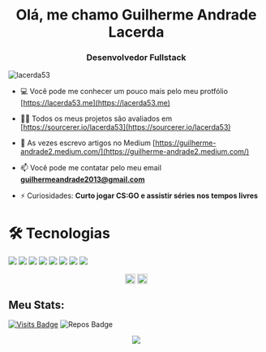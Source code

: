 <h1 align="center">Olá, me chamo Guilherme Andrade Lacerda</h1>
<h3 align="center">Desenvolvedor Fullstack</h3>
<p align="left"> <img src="https://komarev.com/ghpvc/?username=lacerda53" alt="lacerda53" /> </p>

- 💻 Você pode me conhecer um pouco mais pelo meu protfólio [https://lacerda53.me](https://lacerda53.me)

- 👨‍💻 Todos os meus projetos são avaliados em [https://sourcerer.io/lacerda53](https://sourcerer.io/lacerda53)

- 📝 As vezes escrevo artigos no Medium [https://guilherme-andrade2.medium.com/](https://guilherme-andrade2.medium.com/)

- 📫 Você pode me contatar pelo meu email **guilhermeandrade2013@gmail.com**

- ⚡ Curiosidades: **Curto jogar CS:GO e assistir séries nos tempos livres**


# 🛠 Tecnologias

<p>
  <img src="https://img.shields.io/badge/Sharp%20-593399.svg?&style=for-the-badge&logo=c&logoColor=white"/>
  <img src="https://img.shields.io/badge/.NET%20Core%20-8a2be2.svg?&style=for-the-badge&logo=.net&logoColor=white"/>
  <img src="https://img.shields.io/badge/javascript%20-%23323330.svg?&style=for-the-badge&logo=javascript&logoColor=%23F7DF1E"/>
  <img src="https://img.shields.io/badge/react%20-%2320232a.svg?&style=for-the-badge&logo=react&logoColor=%2361DAFB"/>
  <img src="https://img.shields.io/badge/react_native%20-%2320232a.svg?&style=for-the-badge&logo=react&logoColor=%2361DAFB"/>
  <img src="https://img.shields.io/badge/git%20-%23F05033.svg?&style=for-the-badge&logo=git&logoColor=white"/>
  <img src="https://img.shields.io/badge/github%20-%23121011.svg?&style=for-the-badge&logo=github&logoColor=white"/>
  <img src="https://img.shields.io/badge/Flutter-white.svg?&style=for-the-badge&logo=flutter&logoColor=blue"/>
</p>

<p align="center">
<a href="https://linkedin.com/in/lacerda53" target="blank"><img align="center" src="https://cdn.jsdelivr.net/npm/simple-icons@3.0.1/icons/linkedin.svg" alt="Guilherme Andrade" height="20" width="20" /></a>
<a href="https://www.instagram.com/guilherme_andrade2" target="blank"><img align="center" src="https://cdn.jsdelivr.net/npm/simple-icons@3.0.1/icons/instagram.svg" alt="Guilherme Andrade" height="20" width="20" /></a>
</p>


## Meu Stats:
[![Visits Badge](https://badges.pufler.dev/visits/lacerda53/lacerda53?style=for-the-badge)](https://github.com/lacerda53/lacerda53)
![Repos Badge](https://badges.pufler.dev/repos/lacerda53?style=for-the-badge)

<p align = "center">
  <img src = "https://github-readme-stats.vercel.app/api?username=lacerda53&show_icons=true&theme=dark&line_height=27&hide=contribs,prs">
</p>
